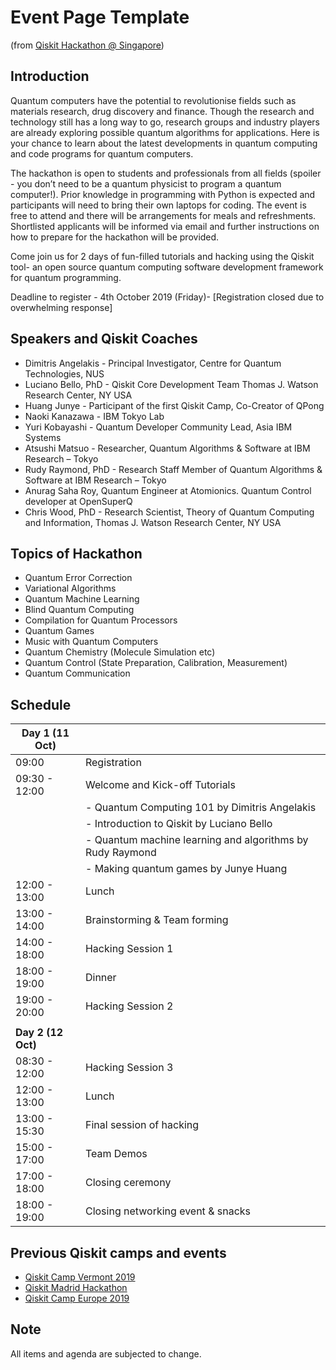 # Event Page Template
(from [Qiskit Hackathon @ Singapore](https://www.eventbrite.sg/e/qiskit-hackathon-singapore-registration-72911980697))
## Introduction
Quantum computers have the potential to revolutionise fields such as materials research, drug discovery and finance. Though the research and technology still has a long way to go, research groups and industry players are already exploring possible quantum algorithms for applications. Here is your chance to learn about the latest developments in quantum computing and code programs for quantum computers.

The hackathon is open to students and professionals from all fields (spoiler - you don’t need to be a quantum physicist to program a quantum computer!). Prior knowledge in programming with Python is expected and participants will need to bring their own laptops for coding. The event is free to attend and there will be arrangements for meals and refreshments. Shortlisted applicants will be informed via email and further instructions on how to prepare for the hackathon will be provided.

Come join us for 2 days of fun-filled tutorials and hacking using the Qiskit tool- an open source quantum computing software development framework for quantum programming.

Deadline to register - 4th October 2019 (Friday)- [Registration closed due to overwhelming response]

## Speakers and Qiskit Coaches

- Dimitris Angelakis - Principal Investigator, Centre for Quantum Technologies, NUS
- Luciano Bello, PhD - Qiskit Core Development Team Thomas J. Watson Research Center, NY USA
- Huang Junye - Participant of the first Qiskit Camp, Co-Creator of QPong
- Naoki Kanazawa - IBM Tokyo Lab
- Yuri Kobayashi - Quantum Developer Community Lead, Asia IBM Systems
- Atsushi Matsuo - Researcher, Quantum Algorithms & Software at IBM Research – Tokyo
- Rudy Raymond, PhD - Research Staff Member of Quantum Algorithms & Software at IBM Research – Tokyo
- Anurag Saha Roy, Quantum Engineer at Atomionics. Quantum Control developer at OpenSuperQ
- Chris Wood, PhD - Research Scientist, Theory of Quantum Computing and Information, Thomas J. Watson Research Center, NY USA

## Topics of Hackathon

- Quantum Error Correction
- Variational Algorithms
- Quantum Machine Learning
- Blind Quantum Computing
- Compilation for Quantum Processors
- Quantum Games
- Music with Quantum Computers
- Quantum Chemistry (Molecule Simulation etc)
- Quantum Control (State Preparation, Calibration, Measurement)
- Quantum Communication


## Schedule

| Day 1 (11 Oct) |                                                           |
|----------------|-----------------------------------------------------------|
| 09:00          | Registration                                              |
| 09:30 - 12:00  | Welcome and Kick-off Tutorials                            |
|                | - Quantum Computing 101 by Dimitris Angelakis             |
|                | - Introduction to Qiskit by Luciano Bello                 |
|                | - Quantum machine learning and algorithms by Rudy Raymond |
|                | - Making quantum games by Junye Huang                     |
| 12:00 - 13:00  | Lunch                                                     |
| 13:00 - 14:00  | Brainstorming & Team forming                              |
| 14:00 - 18:00  | Hacking Session 1                                         |
| 18:00 - 19:00  | Dinner                                                    |
| 19:00 - 20:00  | Hacking Session 2                                         |
|                |                                                           |
| **Day 2 (12 Oct)** |                                                           |
| 08:30 - 12:00  | Hacking Session 3                                         |
| 12:00 - 13:00  | Lunch                                                     |
| 13:00 - 15:30  | Final session of hacking                                  |
| 15:00 - 17:00  | Team Demos                                                |
| 17:00 - 18:00  | Closing ceremony                                          |
| 18:00 - 19:00  | Closing networking event & snacks                         |

## Previous Qiskit camps and events  

- [Qiskit Camp Vermont 2019](https://medium.com/qiskit/recap-of-qiskit-camp-2019-4d95f07dd179)
- [Qiskit Madrid Hackathon](https://medium.com/qiskit/recap-madrid-hackathon-c18dce04dfd2)
- [Qiskit Camp Europe 2019](https://github.com/qiskit-community/qiskit-camp-europe-19)

## Note
All items and agenda are subjected to change.
